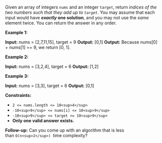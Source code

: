 Given an array of integers `nums` and an integer `target`, return _indices of the two numbers such that they add up to `target`_. You may assume that each input would have **_exactly_ one solution**, and you may not use the _same_ element twice. You can return the answer in any order. 

**Example 1:**

**Input:** nums = [2,7,11,15], target = 9
**Output:** [0,1]
**Output:** Because nums[0] + nums[1] == 9, we return [0, 1].

**Example 2:**

**Input:** nums = [3,2,4], target = 6
**Output:** [1,2]

**Example 3:**

**Input:** nums = [3,3], target = 6
**Output:** [0,1]


**Constraints:** 
* `2 <= nums.length <= 10<sup>4</sup>`
*  `-10<sup>9</sup> <= nums[i] <= 10<sup>9</sup>` 
*  `-10<sup>9</sup> <= target <= 10<sup>9</sup>` 
*  **Only one valid answer exists.** 

**Follow-up:** Can you come up with an algorithm that is less than `O(n<sup>2</sup>) `time complexity?

